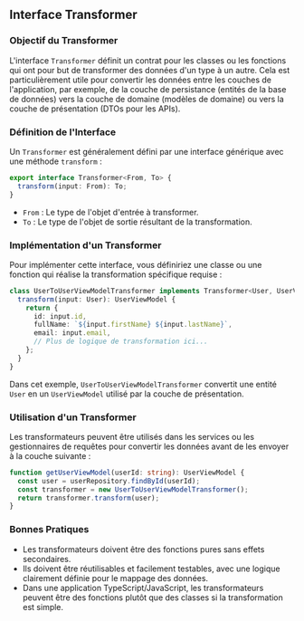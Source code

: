 ## Interface Transformer

### Objectif du Transformer

L'interface `Transformer` définit un contrat pour les classes ou les fonctions qui ont pour but de transformer des données d'un type à un autre. Cela est particulièrement utile pour convertir les données entre les couches de l'application, par exemple, de la couche de persistance (entités de la base de données) vers la couche de domaine (modèles de domaine) ou vers la couche de présentation (DTOs pour les APIs).

### Définition de l'Interface

Un `Transformer` est généralement défini par une interface générique avec une méthode `transform` :
```ts
export interface Transformer<From, To> {
  transform(input: From): To;
}
```

-   `From` : Le type de l'objet d'entrée à transformer.
-   `To` : Le type de l'objet de sortie résultant de la transformation.

### Implémentation d'un Transformer

Pour implémenter cette interface, vous définiriez une classe ou une fonction qui réalise la transformation spécifique requise :
```ts
class UserToUserViewModelTransformer implements Transformer<User, UserViewModel> {
  transform(input: User): UserViewModel {
    return {
      id: input.id,
      fullName: `${input.firstName} ${input.lastName}`,
      email: input.email,
      // Plus de logique de transformation ici...
    };
  }
}
``` 

Dans cet exemple, `UserToUserViewModelTransformer` convertit une entité `User` en un `UserViewModel` utilisé par la couche de présentation.

### Utilisation d'un Transformer

Les transformateurs peuvent être utilisés dans les services ou les gestionnaires de requêtes pour convertir les données avant de les envoyer à la couche suivante :
```ts
function getUserViewModel(userId: string): UserViewModel {
  const user = userRepository.findById(userId);
  const transformer = new UserToUserViewModelTransformer();
  return transformer.transform(user);
}
```

### Bonnes Pratiques

-   Les transformateurs doivent être des fonctions pures sans effets secondaires.
-   Ils doivent être réutilisables et facilement testables, avec une logique clairement définie pour le mappage des données.
-   Dans une application TypeScript/JavaScript, les transformateurs peuvent être des fonctions plutôt que des classes si la transformation est simple.